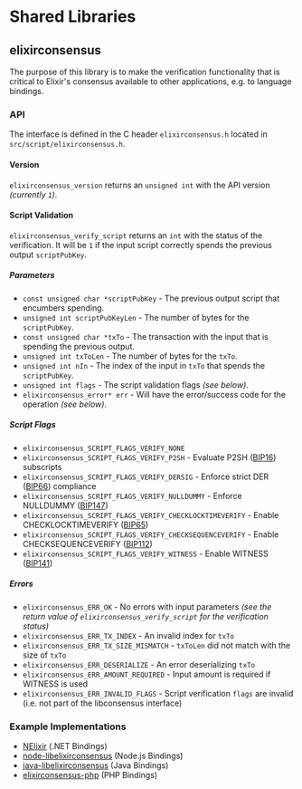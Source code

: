 Shared Libraries
================

## elixirconsensus

The purpose of this library is to make the verification functionality that is critical to Elixir's consensus available to other applications, e.g. to language bindings.

### API

The interface is defined in the C header `elixirconsensus.h` located in `src/script/elixirconsensus.h`.

#### Version

`elixirconsensus_version` returns an `unsigned int` with the API version *(currently `1`)*.

#### Script Validation

`elixirconsensus_verify_script` returns an `int` with the status of the verification. It will be `1` if the input script correctly spends the previous output `scriptPubKey`.

##### Parameters
- `const unsigned char *scriptPubKey` - The previous output script that encumbers spending.
- `unsigned int scriptPubKeyLen` - The number of bytes for the `scriptPubKey`.
- `const unsigned char *txTo` - The transaction with the input that is spending the previous output.
- `unsigned int txToLen` - The number of bytes for the `txTo`.
- `unsigned int nIn` - The index of the input in `txTo` that spends the `scriptPubKey`.
- `unsigned int flags` - The script validation flags *(see below)*.
- `elixirconsensus_error* err` - Will have the error/success code for the operation *(see below)*.

##### Script Flags
- `elixirconsensus_SCRIPT_FLAGS_VERIFY_NONE`
- `elixirconsensus_SCRIPT_FLAGS_VERIFY_P2SH` - Evaluate P2SH ([BIP16](https://github.com/elixir/bips/blob/master/bip-0016.mediawiki)) subscripts
- `elixirconsensus_SCRIPT_FLAGS_VERIFY_DERSIG` - Enforce strict DER ([BIP66](https://github.com/elixir/bips/blob/master/bip-0066.mediawiki)) compliance
- `elixirconsensus_SCRIPT_FLAGS_VERIFY_NULLDUMMY` - Enforce NULLDUMMY ([BIP147](https://github.com/elixir/bips/blob/master/bip-0147.mediawiki))
- `elixirconsensus_SCRIPT_FLAGS_VERIFY_CHECKLOCKTIMEVERIFY` - Enable CHECKLOCKTIMEVERIFY ([BIP65](https://github.com/elixir/bips/blob/master/bip-0065.mediawiki))
- `elixirconsensus_SCRIPT_FLAGS_VERIFY_CHECKSEQUENCEVERIFY` - Enable CHECKSEQUENCEVERIFY ([BIP112](https://github.com/elixir/bips/blob/master/bip-0112.mediawiki))
- `elixirconsensus_SCRIPT_FLAGS_VERIFY_WITNESS` - Enable WITNESS ([BIP141](https://github.com/elixir/bips/blob/master/bip-0141.mediawiki))

##### Errors
- `elixirconsensus_ERR_OK` - No errors with input parameters *(see the return value of `elixirconsensus_verify_script` for the verification status)*
- `elixirconsensus_ERR_TX_INDEX` - An invalid index for `txTo`
- `elixirconsensus_ERR_TX_SIZE_MISMATCH` - `txToLen` did not match with the size of `txTo`
- `elixirconsensus_ERR_DESERIALIZE` - An error deserializing `txTo`
- `elixirconsensus_ERR_AMOUNT_REQUIRED` - Input amount is required if WITNESS is used
- `elixirconsensus_ERR_INVALID_FLAGS` - Script verification `flags` are invalid (i.e. not part of the libconsensus interface)

### Example Implementations
- [NElixir](https://github.com/MetacoSA/NElixir/blob/5e1055cd7c4186dee4227c344af8892aea54faec/NElixir/Script.cs#L979-#L1031) (.NET Bindings)
- [node-libelixirconsensus](https://github.com/bitpay/node-libelixirconsensus) (Node.js Bindings)
- [java-libelixirconsensus](https://github.com/dexX7/java-libelixirconsensus) (Java Bindings)
- [elixirconsensus-php](https://github.com/Bit-Wasp/elixirconsensus-php) (PHP Bindings)
